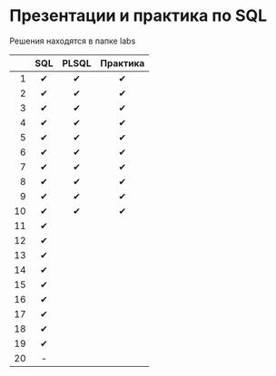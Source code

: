 # Презентации и практика по SQL

Решения находятся в папке labs

|      | SQL  | PLSQL | Практика |
| ---: | :--: | :---: | :------: |
|    1 |  ✔   |   ✔   |    ✔     |
|    2 |  ✔   |   ✔   |    ✔     |
|    3 |  ✔   |   ✔   |    ✔     |
|    4 |  ✔   |   ✔   |    ✔     |
|    5 |  ✔   |   ✔   |    ✔     |
|    6 |  ✔   |   ✔   |    ✔     |
|    7 |  ✔   |   ✔   |    ✔     |
|    8 |  ✔   |   ✔   |    ✔     |
|    9 |  ✔   |   ✔   |    ✔     |
|   10 |  ✔   |   ✔   |    ✔     |
|   11 |  ✔   |       |          |
|   12 |  ✔   |       |          |
|   13 |  ✔   |       |          |
|   14 |  ✔   |       |          |
|   15 |  ✔   |       |          |
|   16 |  ✔   |       |          |
|   17 |  ✔   |       |          |
|   18 |  ✔   |       |          |
|   19 |  ✔   |       |          |
|   20 |  -   |       |          |